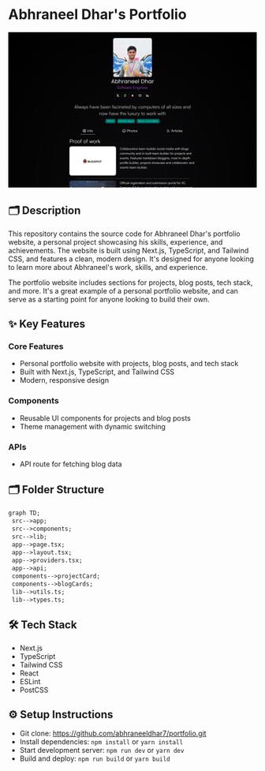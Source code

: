 # Abhraneel Dhar's Portfolio
![thumbnail](./public/assets/landingpage-793f.png)
## 🗂️ Description

This repository contains the source code for Abhraneel Dhar's portfolio website, a personal project showcasing his skills, experience, and achievements. The website is built using Next.js, TypeScript, and Tailwind CSS, and features a clean, modern design. It's designed for anyone looking to learn more about Abhraneel's work, skills, and experience.

The portfolio website includes sections for projects, blog posts, tech stack, and more. It's a great example of a personal portfolio website, and can serve as a starting point for anyone looking to build their own.

## ✨ Key Features

### **Core Features**
* Personal portfolio website with projects, blog posts, and tech stack
* Built with Next.js, TypeScript, and Tailwind CSS
* Modern, responsive design

### **Components**
* Reusable UI components for projects and blog posts
* Theme management with dynamic switching

### **APIs**
* API route for fetching blog data

## 🗂️ Folder Structure
```mermaid
graph TD;
 src-->app;
 src-->components;
 src-->lib;
 app-->page.tsx;
 app-->layout.tsx;
 app-->providers.tsx;
 app-->api;
 components-->projectCard;
 components-->blogCards;
 lib-->utils.ts;
 lib-->types.ts;
```

## 🛠️ Tech Stack

* Next.js
* TypeScript
* Tailwind CSS
* React
* ESLint
* PostCSS

## ⚙️ Setup Instructions

* Git clone: https://github.com/abhraneeldhar7/portfolio.git
* Install dependencies: `npm install` or `yarn install`
* Start development server: `npm run dev` or `yarn dev`
* Build and deploy: `npm run build` or `yarn build`